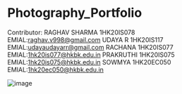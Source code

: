 # Photography_Portfolio

Contributor:
RAGHAV SHARMA 1HK20IS078
      EMIAL:raghav.v998@gmail.com
UDAYA R       1HK20IS117
      EMIAL:udayaudayarr@gmail.com
RACHANA       1HK20IS077
      EMIAL:1hk20is077@hkbk.edu.in
PRAKRUTHI     1HK20IS075
      EMIAL:1hk20is075@hkbk.edu.in
SOWMYA        1HK20EC050
      EMIAL:1hk20ec050@hkbk.edu.in


 ![image](https://github.com/Raghav7760/Photography_Portfolio/assets/93573952/089e3ab3-8e35-4ea0-a5b5-da3d5ed097fe)
       
